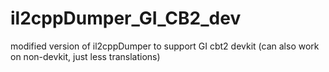 # il2cppDumper_GI_CB2_dev
modified version of il2cppDumper to support GI cbt2 devkit (can also work on non-devkit, just less translations)

